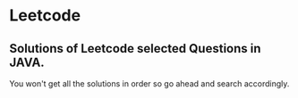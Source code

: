 # Leetcode

## Solutions of Leetcode selected Questions in JAVA.

You won't get all the solutions in order so go ahead and search accordingly.
